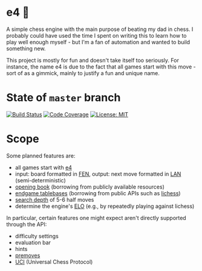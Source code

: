 # e4 :crown:

A simple chess engine with the main purpose of beating my dad in chess. I probably could have used the time I spent on writing this to learn how to play well enough myself - but I'm a fan of automation and wanted to build something new.

This project is mostly for fun and doesn't take itself too seriously. For instance, the name e4 is due to the fact that all games start with this move - sort of as a gimmick, mainly to justify a fun and unique name.

# State of `master` branch
[![Build Status](https://github.com/lz101010/e4/actions/workflows/gradle.yml/badge.svg?branch=master)](https://github.com/lz101010/e4/actions?query=branch%3Amaster)
[![Code Coverage](https://sonarcloud.io/api/project_badges/measure?project=lz101010_e4&metric=coverage)](https://sonarcloud.io/dashboard?id=lz101010_e4)
[![License: MIT](https://img.shields.io/badge/License-MIT-yellow.svg)](https://opensource.org/licenses/MIT)

# Scope
Some planned features are:
- all games start with [e4](https://en.wikibooks.org/wiki/Chess_Opening_Theory/1._e4)
- input: board formatted in [FEN](https://en.wikipedia.org/wiki/Forsyth%E2%80%93Edwards_Notation), output: next move formatted in [LAN](https://en.wikipedia.org/wiki/Algebraic_notation_(chess)#Long_algebraic_notation) (semi-deterministic)
- [opening book](https://www.chessprogramming.org/Opening_Book) (borrowing from publicly available resources)
- [endgame tablebases](https://www.chessprogramming.org/Endgame_Tablebases) (borrowing from public APIs such as [lichess](https://lichess.org/blog/W3WeMyQAACQAdfAL/7-piece-syzygy-tablebases-are-complete))
- [search depth](https://www.chessprogramming.org/Search) of 5-6 half moves
- determine the engine's [ELO](https://en.wikipedia.org/wiki/Elo_rating_system) (e.g., by repeatedly playing against lichess)

In particular, certain features one might expect aren't directly supported through the API:
- difficulty settings
- evaluation bar
- hints
- [premoves](https://en.wikipedia.org/wiki/Premove)
- [UCI](https://en.wikipedia.org/wiki/Universal_Chess_Interface) (Universal Chess Protocol)
